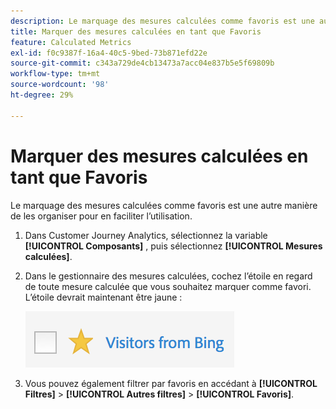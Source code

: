 ```yaml
---
description: Le marquage des mesures calculées comme favoris est une autre manière de les organiser pour en faciliter l’utilisation.
title: Marquer des mesures calculées en tant que Favoris
feature: Calculated Metrics
exl-id: f0c9387f-16a4-40c5-9bed-73b871efd22e
source-git-commit: c343a729de4cb13473a7acc04e837b5e5f69809b
workflow-type: tm+mt
source-wordcount: '98'
ht-degree: 29%

---
```


# Marquer des mesures calculées en tant que Favoris

Le marquage des mesures calculées comme favoris est une autre manière de les organiser pour en faciliter l’utilisation.

1. Dans Customer Journey Analytics, sélectionnez la variable **[!UICONTROL Composants]** , puis sélectionnez **[!UICONTROL Mesures calculées]**.

1. Dans le gestionnaire des mesures calculées, cochez l’étoile en regard de toute mesure calculée que vous souhaitez marquer comme favori. L’étoile devrait maintenant être jaune :

   ![Etoile jaune montrant les visiteurs de Bing.](assets/favorites.png)

1. Vous pouvez également filtrer par favoris en accédant à **[!UICONTROL Filtres]** > **[!UICONTROL Autres filtres]** > **[!UICONTROL Favoris]**.
